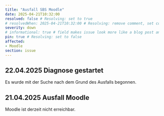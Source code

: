 ```yaml
---
title: "Ausfall SBS Moodle"
date: 2025-04-21T10:32:00
resolved: false # Resolving: set to true
# resolvedWhen: 2025-04-21T10:32:00 # Resolving: remove comment, set correct end datetime
severity: down
# informational: true # field makes issue look more like a blog post and removes any references to downtime length
pin: true # Resolving: set to false
affected:
- Moodle
section: issue
---
```


## 22.04.2025 Diagnose gestartet

Es wurde mit der Suche nach dem Grund des Ausfalls begonnen.

## 21.04.2025 Ausfall Moodle

Moodle ist derzeit nicht erreichbar.
